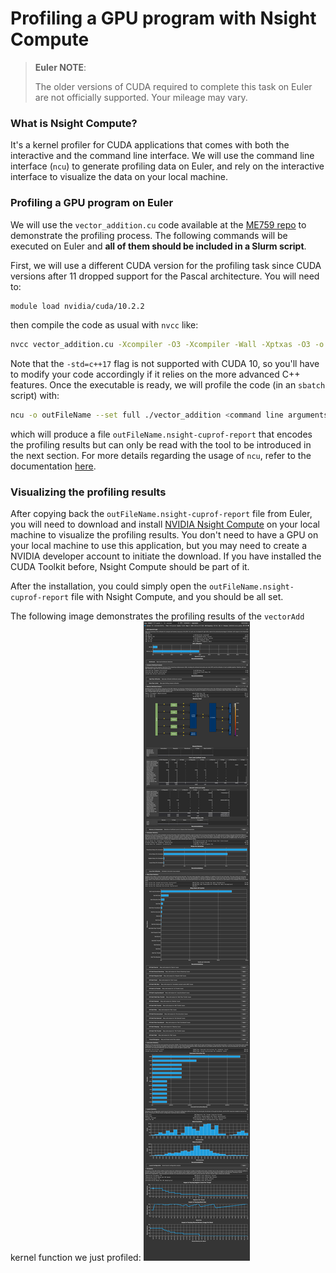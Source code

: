 # Profiling a GPU program with Nsight Compute

> **Euler NOTE**:
> 
> The older versions of CUDA required to complete this task on Euler are not officially supported. Your mileage may vary.

### What is Nsight Compute?

It's a kernel profiler for CUDA applications that comes with both the interactive and the command line interface. We will use the command line interface (`ncu`) to generate profiling data on Euler, and rely on the interactive interface to visualize the data on your local machine. 


### Profiling a GPU program on Euler

We will use the `vector_addition.cu` code available at the [ME759 repo](https://github.com/DanNegrut/ME759/blob/main/2021Spring/GPU/vector_addition.cu) to demonstrate the profiling process. The following commands will be executed on Euler and **all of them should be included in a Slurm script**.

First, we will use a different CUDA version for the profiling task since CUDA versions after 11 dropped support for the Pascal architecture. You will need to:

```sh
module load nvidia/cuda/10.2.2
```
then compile the code as usual with `nvcc` like:
```sh
nvcc vector_addition.cu -Xcompiler -O3 -Xcompiler -Wall -Xptxas -O3 -o vector_addition
```
Note that the `-std=c++17` flag is not supported with CUDA 10, so you'll have to modify your code accordingly if it relies on the more advanced C++ features. Once the executable is ready, we will profile the code (in an `sbatch` script) with:

```sh
ncu -o outFileName --set full ./vector_addition <command line arguments>
```
which will produce a file `outFileName.nsight-cuprof-report` that encodes the profiling results but can only be read with the tool to be introduced in the next section. For more details regarding the usage of `ncu`, refer to the documentation [here](https://docs.nvidia.com/nsight-compute/NsightComputeCli/index.html). 

### Visualizing the profiling results
After copying back the `outFileName.nsight-cuprof-report` file from Euler, you will need to download and install [NVIDIA Nsight Compute](https://developer.nvidia.com/nsight-compute) on your local machine to visualize the profiling results. You don't need to have a GPU on your local machine to use this application, but you may need to create a NVIDIA developer account to initiate the download. If you have installed the CUDA Toolkit before, Nsight Compute should be part of it. 

After the installation, you could simply open the `outFileName.nsight-cuprof-report` file with Nsight Compute, and you should be all set.

The following image demonstrates the profiling results of the `vectorAdd` kernel function we just profiled:
![vectorAdd](vecAdd_prof.png?raw=true)



